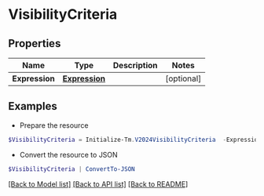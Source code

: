 # VisibilityCriteria
## Properties

Name | Type | Description | Notes
------------ | ------------- | ------------- | -------------
**Expression** | [**Expression**](Expression.md) |  | [optional] 

## Examples

- Prepare the resource
```powershell
$VisibilityCriteria = Initialize-Tm.V2024VisibilityCriteria  -Expression null
```

- Convert the resource to JSON
```powershell
$VisibilityCriteria | ConvertTo-JSON
```

[[Back to Model list]](../README.md#documentation-for-models) [[Back to API list]](../README.md#documentation-for-api-endpoints) [[Back to README]](../README.md)

